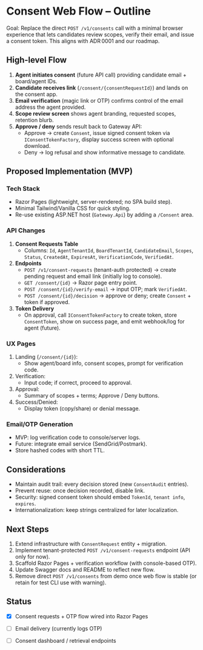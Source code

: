 # Consent Web Flow – Outline

Goal: Replace the direct `POST /v1/consents` call with a minimal browser experience that lets candidates review scopes, verify their email, and issue a consent token. This aligns with ADR 0001 and our roadmap.

## High-level Flow
1. **Agent initiates consent** (future API call) providing candidate email + board/agent IDs.
2. **Candidate receives link** (`/consent/{consentRequestId}`) and lands on the consent app.
3. **Email verification** (magic link or OTP) confirms control of the email address the agent provided.
4. **Scope review screen** shows agent branding, requested scopes, retention blurb.
5. **Approve / deny** sends result back to Gateway API:
   - Approve → create `Consent`, issue signed consent token via `IConsentTokenFactory`, display success screen with optional download.
   - Deny → log refusal and show informative message to candidate.

## Proposed Implementation (MVP)
### Tech Stack
- Razor Pages (lightweight, server-rendered; no SPA build step).
- Minimal Tailwind/Vanilla CSS for quick styling.
- Re-use existing ASP.NET host (`Gateway.Api`) by adding a `/Consent` area.

### API Changes
1. **Consent Requests Table**
   - Columns: `Id`, `AgentTenantId`, `BoardTenantId`, `CandidateEmail`, `Scopes`, `Status`, `CreatedAt`, `ExpiresAt`, `VerificationCode`, `VerifiedAt`.
2. **Endpoints**
   - `POST /v1/consent-requests` (tenant-auth protected) → create pending request and email link (initially log to console).
   - `GET /consent/{id}` → Razor page entry point.
   - `POST /consent/{id}/verify-email` → input OTP; mark `VerifiedAt`.
   - `POST /consent/{id}/decision` → approve or deny; create `Consent` + token if approved.
3. **Token Delivery**
   - On approval, call `IConsentTokenFactory` to create token, store `ConsentToken`, show on success page, and emit webhook/log for agent (future).

### UX Pages
1. Landing (`/consent/{id}`):
   - Show agent/board info, consent scopes, prompt for verification code.
2. Verification:
   - Input code; if correct, proceed to approval.
3. Approval:
   - Summary of scopes + terms; Approve / Deny buttons.
4. Success/Denied:
   - Display token (copy/share) or denial message.

### Email/OTP Generation
- MVP: log verification code to console/server logs.
- Future: integrate email service (SendGrid/Postmark).
- Store hashed codes with short TTL.

## Considerations
- Maintain audit trail: every decision stored (new `ConsentAudit` entries).
- Prevent reuse: once decision recorded, disable link.
- Security: signed consent token should embed `TokenId`, `tenant info`, `expires`.
- Internationalization: keep strings centralized for later localization.

## Next Steps
1. Extend infrastructure with `ConsentRequest` entity + migration.
2. Implement tenant-protected `POST /v1/consent-requests` endpoint (API only for now).
3. Scaffold Razor Pages + verification workflow (with console-based OTP).
4. Update Swagger docs and README to reflect new flow.
5. Remove direct `POST /v1/consents` from demo once web flow is stable (or retain for test CLI use with warning).

## Status
- [x] Consent requests + OTP flow wired into Razor Pages
- [ ] Email delivery (currently logs OTP)
- [ ] Consent dashboard / retrieval endpoints

